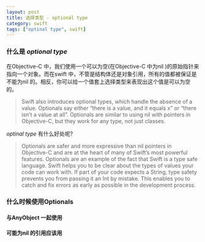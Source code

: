 ```yaml
---
layout: post
title: 选择类型 - optional type
category: swift
tags: ["optinal type", swift]
---
```


### 什么是 *optional type*

在Objective-C 中，我们使用一个可以为空(在Objective-C 中为nil )的原始指针来指向一个对象。而在swift 中，不管是结构体还是对象引用，所有的值都被保证是不能为nil 的。相反，你可以给一个值套上选择类型来表现出这个值是可以为空的。

>Swift also introduces optional types, which handle the absence of a value. Optionals say either “there is a value, and it equals x” or “there isn’t a value at all”. Optionals are similar to using nil with pointers in Objective-C, but they work for any type, not just classes.

*optinal type* 有什么好处呢?

>Optionals are safer and more expressive than nil pointers in Objective-C and are at the heart of many of Swift’s most powerful features. Optionals are an example of the fact that Swift is a type safe language. Swift helps you to be clear about the types of values your code can work with. If part of your code expects a String, type safety prevents you from passing it an Int by mistake. This enables you to catch and fix errors as early as possible in the development process.

### 什么时候使用Optionals
#### 与AnyObject 一起使用

#### 可能为nil 的引用应该用


